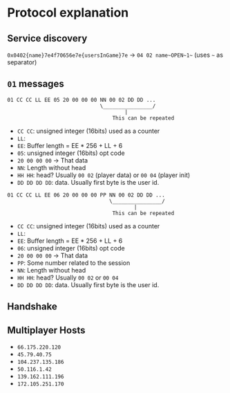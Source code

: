 # Protocol explanation

## Service discovery

`0x0402{name}7e4f70656e7e{usersInGame}7e` -> `04 02 name~OPEN~1~` (uses `~` as separator)


## `01` messages

```
01 CC CC LL EE 05 20 00 00 00 NN 00 02 DD DD ...
                              \________________/
                                      |
                                  This can be repeated
```

 - `CC CC`: unsigned integer (16bits) used as a counter
 - `LL`:
 - `EE`: Buffer length = EE * 256 + LL + 6
 - `05`: unsigned integer (16bits) opt code
 - `20 00 00 00` -> That data
 - `NN`: Length without head
 - `HH HH`: head? Usually `00 02` (player data) or `00 04` (player init)
 - `DD DD DD DD`: data. Usually first byte is the user id.


```
01 CC CC LL EE 06 20 00 00 00 PP NN 00 02 DD DD ...
                                 \________________/
                                         |
                                  This can be repeated
```

 - `CC CC`: unsigned integer (16bits) used as a counter
 - `LL`:
 - `EE`: Buffer length = EE * 256 + LL + 6
 - `06`: unsigned integer (16bits) opt code
 - `20 00 00 00` -> That data
 - `PP`: Some number related to the session
 - `NN`: Length without head
 - `HH HH`: head? Usually `00 02` or `00 04`
 - `DD DD DD DD`: data. Usually first byte is the user id.

## Handshake

## Multiplayer Hosts

 - `66.175.220.120`
 - `45.79.40.75`
 - `104.237.135.186`
 - `50.116.1.42`
 - `139.162.111.196`
 - `172.105.251.170`

